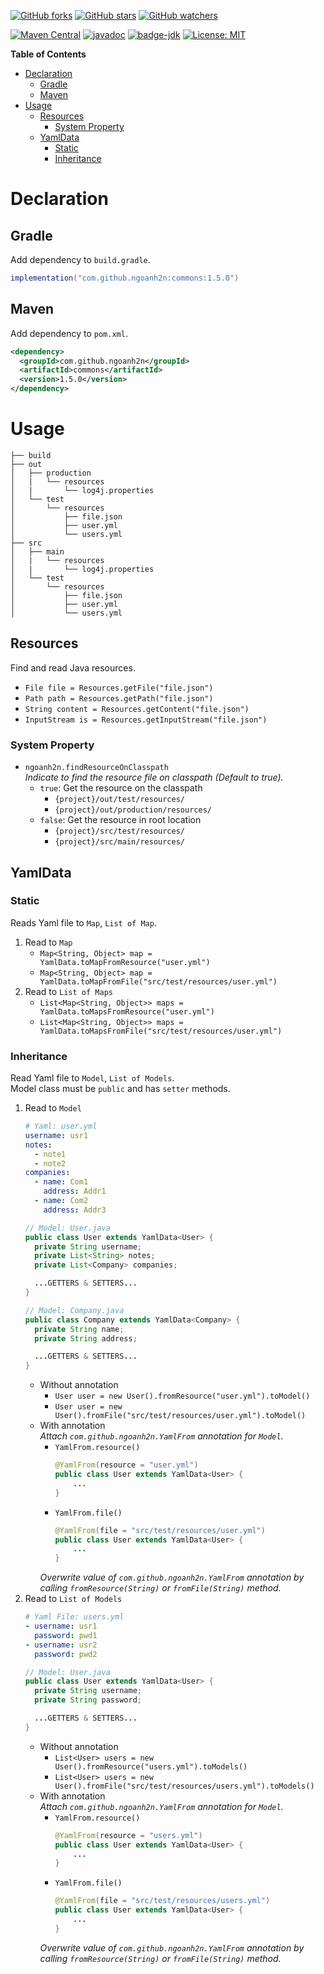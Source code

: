 [![GitHub forks](https://img.shields.io/github/forks/ngoanh2n/commons.svg?style=social&label=Fork&maxAge=2592000)](https://github.com/ngoanh2n/commons/network/members/)
[![GitHub stars](https://img.shields.io/github/stars/ngoanh2n/commons.svg?style=social&label=Star&maxAge=2592000)](https://github.com/ngoanh2n/commons/stargazers/)
[![GitHub watchers](https://img.shields.io/github/watchers/ngoanh2n/commons.svg?style=social&label=Watch&maxAge=2592000)](https://github.com/ngoanh2n/commons/watchers/)

[![Maven Central](https://maven-badges.herokuapp.com/maven-central/com.github.ngoanh2n/commons/badge.svg)](https://maven-badges.herokuapp.com/maven-central/com.github.ngoanh2n/commons)
[![javadoc](https://javadoc.io/badge2/com.github.ngoanh2n/commons/javadoc.svg)](https://javadoc.io/doc/com.github.ngoanh2n/commons)
[![badge-jdk](https://img.shields.io/badge/jdk-17-blue.svg)](http://www.oracle.com/technetwork/java/javase/downloads/index.html)
[![License: MIT](https://img.shields.io/badge/License-MIT-blueviolet.svg)](https://opensource.org/licenses/MIT)

**Table of Contents**
<!-- TOC -->
* [Declaration](#declaration)
  * [Gradle](#gradle)
  * [Maven](#maven)
* [Usage](#usage)
  * [Resources](#resources)
    * [System Property](#system-property)
  * [YamlData](#yamldata)
    * [Static](#static)
    * [Inheritance](#inheritance)
<!-- TOC -->

# Declaration
## Gradle
Add dependency to `build.gradle`.
```gradle
implementation("com.github.ngoanh2n:commons:1.5.0")
```

## Maven
Add dependency to `pom.xml`.
```xml
<dependency>
  <groupId>com.github.ngoanh2n</groupId>
  <artifactId>commons</artifactId>
  <version>1.5.0</version>
</dependency>
```

# Usage
```
├── build
├── out
│   ├── production
│   |   └── resources
│   |       └── log4j.properties
│   └── test
│       └── resources
│           ├── file.json
│           ├── user.yml
│           └── users.yml
├── src
│   ├── main
│   |   └── resources
│   |       └── log4j.properties
│   └── test
│       └── resources
│           ├── file.json
│           ├── user.yml
│           └── users.yml
```

## Resources
Find and read Java resources.
- `File file = Resources.getFile("file.json")`
- `Path path = Resources.getPath("file.json")`
- `String content = Resources.getContent("file.json")`
- `InputStream is = Resources.getInputStream("file.json")`

### System Property
- `ngoanh2n.findResourceOnClasspath`<br>
  _Indicate to find the resource file on classpath (Default to true)._
  + `true`: Get the resource on the classpath
    + `{project}/out/test/resources/`
    + `{project}/out/production/resources/`
  + `false`: Get the resource in root location
    + `{project}/src/test/resources/`
    + `{project}/src/main/resources/`

## YamlData
### Static
Reads Yaml file to `Map`, `List of Map`.
1. Read to `Map`
   - `Map<String, Object> map = YamlData.toMapFromResource("user.yml")`
   - `Map<String, Object> map = YamlData.toMapFromFile("src/test/resources/user.yml")`
2. Read to `List of Maps`
   - `List<Map<String, Object>> maps = YamlData.toMapsFromResource("user.yml")`
   - `List<Map<String, Object>> maps = YamlData.toMapsFromFile("src/test/resources/user.yml")`

### Inheritance
Read Yaml file to `Model`, `List of Models`.<br>
Model class must be `public` and has `setter` methods.
1. Read to `Model`
    ```yml
    # Yaml: user.yml
    username: usr1
    notes:
      - note1
      - note2
    companies:
      - name: Com1
        address: Addr1
      - name: Com2
        address: Addr3
    ```
    ```java
    // Model: User.java
    public class User extends YamlData<User> {
      private String username;
      private List<String> notes;
      private List<Company> companies;
    
      ...GETTERS & SETTERS...
    }
    ```
    ```java
    // Model: Company.java
    public class Company extends YamlData<Company> {
      private String name;
      private String address;
    
      ...GETTERS & SETTERS...
    }
    ```
    - Without annotation
      - `User user = new User().fromResource("user.yml").toModel()`
      - `User user = new User().fromFile("src/test/resources/user.yml").toModel()`
    - With annotation<br>
      _Attach `com.github.ngoanh2n.YamlFrom` annotation for `Model`._
      - `YamlFrom.resource()`
        ```java
        @YamlFrom(resource = "user.yml")
        public class User extends YamlData<User> {
            ...  
        }
        ```
      - `YamlFrom.file()`
        ```java
        @YamlFrom(file = "src/test/resources/user.yml")
        public class User extends YamlData<User> {
            ...  
        }
        ```
      _Overwrite value of `com.github.ngoanh2n.YamlFrom` annotation by calling `fromResource(String)` or `fromFile(String)` method._
2. Read to `List of Models`
    ```yml
    # Yaml File: users.yml
    - username: usr1
      password: pwd1
    - username: usr2
      password: pwd2
    ```
    ```java
    // Model: User.java
    public class User extends YamlData<User> {
      private String username;
      private String password;
    
      ...GETTERS & SETTERS...
    }
    ```
    - Without annotation
        - `List<User> users = new User().fromResource("users.yml").toModels()`
        - `List<User> users = new User().fromFile("src/test/resources/users.yml").toModels()`
    - With annotation<br>
      _Attach `com.github.ngoanh2n.YamlFrom` annotation for `Model`._
        - `YamlFrom.resource()`
          ```java
          @YamlFrom(resource = "users.yml")
          public class User extends YamlData<User> {
              ...  
          }
          ```
        - `YamlFrom.file()`
          ```java
          @YamlFrom(file = "src/test/resources/users.yml")
          public class User extends YamlData<User> {
              ...  
          }
          ```
      _Overwrite value of `com.github.ngoanh2n.YamlFrom` annotation by calling `fromResource(String)` or `fromFile(String)` method._
